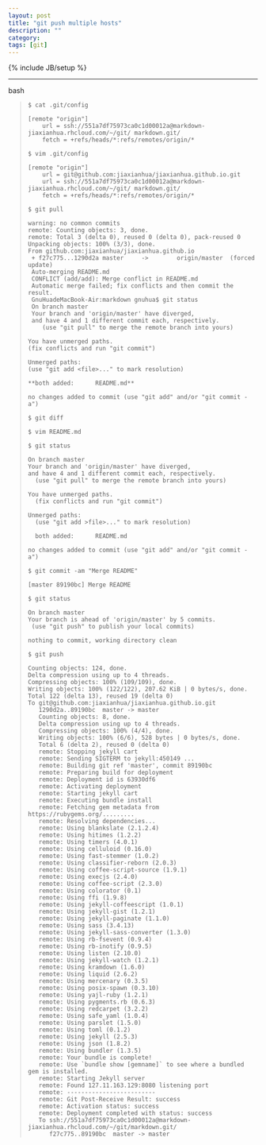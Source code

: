```yaml
---
layout: post
title: "git push multiple hosts"
description: ""
category: 
tags: [git]
---
```

{% include JB/setup %}

---

bash

>    `$ cat .git/config`
>
>     [remote "origin"]
>         url = ssh://551a7df75973ca0c1d00012a@markdown-jiaxianhua.rhcloud.com/~/git/ markdown.git/
>         fetch = +refs/heads/*:refs/remotes/origin/*
>
>    `$ vim .git/config`
>
>     [remote "origin"]
>         url = git@github.com:jiaxianhua/jiaxianhua.github.io.git
>         url = ssh://551a7df75973ca0c1d00012a@markdown-jiaxianhua.rhcloud.com/~/git/ markdown.git/
>         fetch = +refs/heads/*:refs/remotes/origin/*
>
> `$ git pull`
> 
>     warning: no common commits
>     remote: Counting objects: 3, done.
>     remote: Total 3 (delta 0), reused 0 (delta 0), pack-reused 0
>     Unpacking objects: 100% (3/3), done.
>     From github.com:jiaxianhua/jiaxianhua.github.io
>      + f27c775...1290d2a master     ->        origin/master  (forced update)
>      Auto-merging README.md
>      CONFLICT (add/add): Merge conflict in README.md
>      Automatic merge failed; fix conflicts and then commit the result.
>      GnuHuadeMacBook-Air:markdown gnuhua$ git status
>      On branch master
>      Your branch and 'origin/master' have diverged,
>      and have 4 and 1 different commit each, respectively.
>         (use "git pull" to merge the remote branch into yours)
>     
>     You have unmerged paths.
>     (fix conflicts and run "git commit")
>     
>     Unmerged paths:
>     (use "git add <file>..." to mark resolution)
>     
>     **both added:      README.md**
>     
>     no changes added to commit (use "git add" and/or "git commit -a")
>     
>   `$ git diff`
>
>   `$ vim README.md`
>
>   `$ git status`
>
>     On branch master
>     Your branch and 'origin/master' have diverged,
>     and have 4 and 1 different commit each, respectively.
>       (use "git pull" to merge the remote branch into yours)
>     
>     You have unmerged paths.
>       (fix conflicts and run "git commit")
>   
>     Unmerged paths:
>       (use "git add >file>..." to mark resolution)
> 
>       both added:      README.md
>     
>     no changes added to commit (use "git add" and/or "git commit -a")
>
>   `$ git commit -am "Merge README"`
>
>     [master 89190bc] Merge README
>
>   `$ git status`
>
>     On branch master
>     Your branch is ahead of 'origin/master' by 5 commits.
>      (use "git push" to publish your local commits)
>
>     nothing to commit, working directory clean
>
>   `$ git push`
>
>     Counting objects: 124, done.
>     Delta compression using up to 4 threads.
>     Compressing objects: 100% (109/109), done.
>     Writing objects: 100% (122/122), 207.62 KiB | 0 bytes/s, done.
>     Total 122 (delta 13), reused 19 (delta 0)
>     To git@github.com:jiaxianhua/jiaxianhua.github.io.git
>        1290d2a..89190bc  master -> master
>        Counting objects: 8, done.
>        Delta compression using up to 4 threads.
>        Compressing objects: 100% (4/4), done.
>        Writing objects: 100% (6/6), 528 bytes | 0 bytes/s, done.
>        Total 6 (delta 2), reused 0 (delta 0)
>        remote: Stopping jekyll cart
>        remote: Sending SIGTERM to jekyll:450149 ...
>        remote: Building git ref 'master', commit 89190bc
>        remote: Preparing build for deployment
>        remote: Deployment id is 63930df6
>        remote: Activating deployment
>        remote: Starting jekyll cart
>        remote: Executing bundle install
>        remote: Fetching gem metadata from https://rubygems.org/.........
>        remote: Resolving dependencies...
>        remote: Using blankslate (2.1.2.4)
>        remote: Using hitimes (1.2.2)
>        remote: Using timers (4.0.1)
>        remote: Using celluloid (0.16.0)
>        remote: Using fast-stemmer (1.0.2)
>        remote: Using classifier-reborn (2.0.3)
>        remote: Using coffee-script-source (1.9.1)
>        remote: Using execjs (2.4.0)
>        remote: Using coffee-script (2.3.0)
>        remote: Using colorator (0.1)
>        remote: Using ffi (1.9.8)
>        remote: Using jekyll-coffeescript (1.0.1)
>        remote: Using jekyll-gist (1.2.1)
>        remote: Using jekyll-paginate (1.1.0)
>        remote: Using sass (3.4.13)
>        remote: Using jekyll-sass-converter (1.3.0)
>        remote: Using rb-fsevent (0.9.4)
>        remote: Using rb-inotify (0.9.5)
>        remote: Using listen (2.10.0)
>        remote: Using jekyll-watch (1.2.1)
>        remote: Using kramdown (1.6.0)
>        remote: Using liquid (2.6.2)
>        remote: Using mercenary (0.3.5)
>        remote: Using posix-spawn (0.3.10)
>        remote: Using yajl-ruby (1.2.1)
>        remote: Using pygments.rb (0.6.3)
>        remote: Using redcarpet (3.2.2)
>        remote: Using safe_yaml (1.0.4)
>        remote: Using parslet (1.5.0)
>        remote: Using toml (0.1.2)
>        remote: Using jekyll (2.5.3)
>        remote: Using json (1.8.2)
>        remote: Using bundler (1.3.5)
>        remote: Your bundle is complete!
>        remote: Use `bundle show [gemname]` to see where a bundled gem is installed.
>        remote: Starting Jekyll server
>        remote: Found 127.11.163.129:8080 listening port
>        remote: -------------------------
>        remote: Git Post-Receive Result: success
>        remote: Activation status: success
>        remote: Deployment completed with status: success
>        To ssh://551a7df75973ca0c1d00012a@markdown-jiaxianhua.rhcloud.com/~/git/markdown.git/
>           f27c775..89190bc  master -> master
